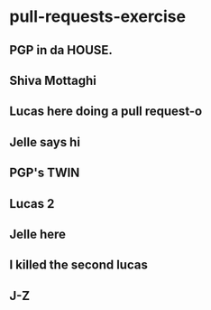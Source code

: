 # pull-requests-exercise

## PGP in da HOUSE.
## Shiva Mottaghi
## Lucas here doing a pull request-o
## Jelle says hi
## PGP's TWIN
## Lucas 2
## Jelle here
## I killed the second lucas

## J-Z